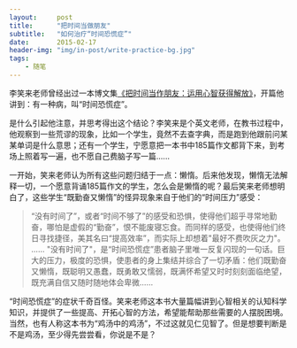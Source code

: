 ```yaml
---
layout:     post
title:      "把时间当做朋友"
subtitle:   "如何治疗“时间恐慌症”"
date:       2015-02-17
header-img: "img/in-post/write-practice-bg.jpg"
tags:
    - 随笔
---
```


李笑来老师曾经出过一本博文集[《把时间当作朋友：运用心智获得解放》](http://www.duokan.com/book/63703)，开篇他讲到：有一种病，叫“时间恐慌症”。

是什么引起他注意，并思考得出这个结论？李笑来是个英文老师，在教书过程中，他观察到一些荒谬的现象，比如一个学生，竟然不去查字典，而是跑到他跟前问某某单词是什么意思；还有一个学生，宁愿意把一本书中185篇作文都背下来，到考场上照着写一遍，也不愿自己费脑子写一篇......

一开始，笑来老师认为所有这些问题归结于一点：懒惰。后来他发现，懒惰无法解释一切，一个愿意背诵185篇作文的学生，怎么会是懒惰的呢？最后笑来老师想明白了，这些学生“既勤奋又懒惰”的怪异现象来自于他们的“时间压力”感受：
>“没有时间了”，或者“时间不够了”的感受和恐惧，使得他们超乎寻常地勤奋，哪怕是虚假的“勤奋”，恨不能废寝忘食。而同样的感受，也使得他们终日寻找捷径，美其名曰“提高效率”，而实际上却想着"最好不费吹灰之力"。
>……
>"没有时间了"，是“时间恐慌症”患者脑子里唯一反复闪现的一句话。巨大的压力，极度的恐惧，使患者的身上集结并综合了一切矛盾：他们既勤奋又懒惰，既聪明又愚蠢，既勇敢又懦弱，既满怀希望又时时刻刻面临绝望，既充满自信又随时随地体会卑微……

“时间恐慌症”的症状千奇百怪。笑来老师这本书大量篇幅讲到心智相关的认知科学知识，并提供了一些提高、开拓心智的方法，希望能帮助那些需要的人摆脱困境。当然，也有人称这本书为“鸡汤中的鸡汤”，不过这就见仁见智了。但是想要判断是不是鸡汤，至少得先尝尝看，你说是不是？


